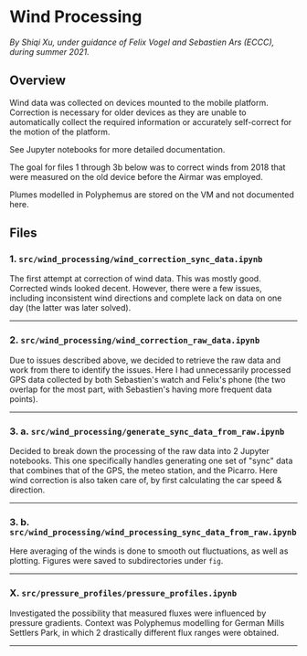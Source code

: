# Wind Processing

*By Shiqi Xu, under guidance of Felix Vogel and Sebastien Ars (ECCC), during summer 2021.*


## Overview

Wind data was collected on devices mounted to the mobile platform. Correction is necessary for older devices as they are unable to automatically collect the required information or accurately self-correct for the motion of the platform.

See Jupyter notebooks for more detailed documentation.

The goal for files 1 through 3b below was to correct winds from 2018 that were measured on the old device before the Airmar was employed.

Plumes modelled in Polyphemus are stored on the VM and not documented here.


## Files

### 1. `src/wind_processing/wind_correction_sync_data.ipynb`

The first attempt at correction of wind data. This was mostly good. Corrected winds looked decent. However, there were a few issues, including inconsistent wind directions and complete lack on data on one day (the latter was later solved).

----------------------------------------

### 2. `src/wind_processing/wind_correction_raw_data.ipynb`

Due to issues described above, we decided to retrieve the raw data and work from there to identify the issues. Here I had unnecessarily processed GPS data collected by both Sebastien's watch and Felix's phone (the two overlap for the most part, with Sebastien's having more frequent data points).

----------------------------------------

### 3. a. `src/wind_processing/generate_sync_data_from_raw.ipynb`

Decided to break down the processing of the raw data into 2 Jupyter notebooks. This one specifically handles generating one set of "sync" data that combines that of the GPS, the meteo station, and the Picarro. Here wind correction is also taken care of, by first calculating the car speed & direction.

----------------------------------------

### 3. b. `src/wind_processing/wind_processing_sync_data_from_raw.ipynb`

Here averaging of the winds is done to smooth out fluctuations, as well as plotting. Figures were saved to subdirectories under `fig`.

----------------------------------------

### X. `src/pressure_profiles/pressure_profiles.ipynb`

Investigated the possibility that measured fluxes were influenced by pressure gradients. Context was Polyphemus modelling for German Mills Settlers Park, in which 2 drastically different flux ranges were obtained.

----------------------------------------
